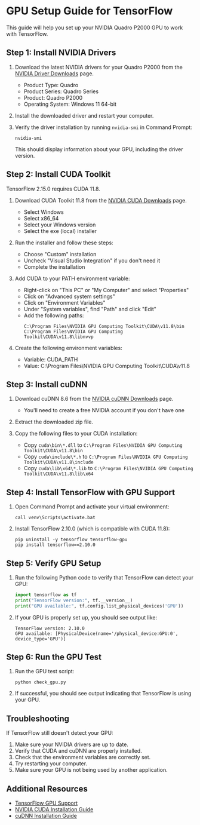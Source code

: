 # GPU Setup Guide for TensorFlow

This guide will help you set up your NVIDIA Quadro P2000 GPU to work with TensorFlow.

## Step 1: Install NVIDIA Drivers

1. Download the latest NVIDIA drivers for your Quadro P2000 from the [NVIDIA Driver Downloads](https://www.nvidia.com/Download/index.aspx) page.
   - Product Type: Quadro
   - Product Series: Quadro Series
   - Product: Quadro P2000
   - Operating System: Windows 11 64-bit

2. Install the downloaded driver and restart your computer.

3. Verify the driver installation by running `nvidia-smi` in Command Prompt:
   ```
   nvidia-smi
   ```
   This should display information about your GPU, including the driver version.

## Step 2: Install CUDA Toolkit

TensorFlow 2.15.0 requires CUDA 11.8.

1. Download CUDA Toolkit 11.8 from the [NVIDIA CUDA Downloads](https://developer.nvidia.com/cuda-11-8-0-download-archive) page.
   - Select Windows
   - Select x86_64
   - Select your Windows version
   - Select the exe (local) installer

2. Run the installer and follow these steps:
   - Choose "Custom" installation
   - Uncheck "Visual Studio Integration" if you don't need it
   - Complete the installation

3. Add CUDA to your PATH environment variable:
   - Right-click on "This PC" or "My Computer" and select "Properties"
   - Click on "Advanced system settings"
   - Click on "Environment Variables"
   - Under "System variables", find "Path" and click "Edit"
   - Add the following paths:
     ```
     C:\Program Files\NVIDIA GPU Computing Toolkit\CUDA\v11.8\bin
     C:\Program Files\NVIDIA GPU Computing Toolkit\CUDA\v11.8\libnvvp
     ```

4. Create the following environment variables:
   - Variable: CUDA_PATH
   - Value: C:\Program Files\NVIDIA GPU Computing Toolkit\CUDA\v11.8

## Step 3: Install cuDNN

1. Download cuDNN 8.6 from the [NVIDIA cuDNN Downloads](https://developer.nvidia.com/cudnn) page.
   - You'll need to create a free NVIDIA account if you don't have one

2. Extract the downloaded zip file.

3. Copy the following files to your CUDA installation:
   - Copy `cuda\bin\*.dll` to `C:\Program Files\NVIDIA GPU Computing Toolkit\CUDA\v11.8\bin`
   - Copy `cuda\include\*.h` to `C:\Program Files\NVIDIA GPU Computing Toolkit\CUDA\v11.8\include`
   - Copy `cuda\lib\x64\*.lib` to `C:\Program Files\NVIDIA GPU Computing Toolkit\CUDA\v11.8\lib\x64`

## Step 4: Install TensorFlow with GPU Support

1. Open Command Prompt and activate your virtual environment:
   ```
   call venv\Scripts\activate.bat
   ```

2. Install TensorFlow 2.10.0 (which is compatible with CUDA 11.8):
   ```
   pip uninstall -y tensorflow tensorflow-gpu
   pip install tensorflow==2.10.0
   ```

## Step 5: Verify GPU Setup

1. Run the following Python code to verify that TensorFlow can detect your GPU:
   ```python
   import tensorflow as tf
   print("TensorFlow version:", tf.__version__)
   print("GPU available:", tf.config.list_physical_devices('GPU'))
   ```

2. If your GPU is properly set up, you should see output like:
   ```
   TensorFlow version: 2.10.0
   GPU available: [PhysicalDevice(name='/physical_device:GPU:0', device_type='GPU')]
   ```

## Step 6: Run the GPU Test

1. Run the GPU test script:
   ```
   python check_gpu.py
   ```

2. If successful, you should see output indicating that TensorFlow is using your GPU.

## Troubleshooting

If TensorFlow still doesn't detect your GPU:

1. Make sure your NVIDIA drivers are up to date.
2. Verify that CUDA and cuDNN are properly installed.
3. Check that the environment variables are correctly set.
4. Try restarting your computer.
5. Make sure your GPU is not being used by another application.

## Additional Resources

- [TensorFlow GPU Support](https://www.tensorflow.org/install/gpu)
- [NVIDIA CUDA Installation Guide](https://docs.nvidia.com/cuda/cuda-installation-guide-microsoft-windows/index.html)
- [cuDNN Installation Guide](https://docs.nvidia.com/deeplearning/cudnn/install-guide/index.html)